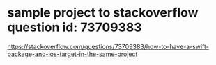 # sample project to stackoverflow question id: 73709383
https://stackoverflow.com/questions/73709383/how-to-have-a-swift-package-and-ios-target-in-the-same-project
